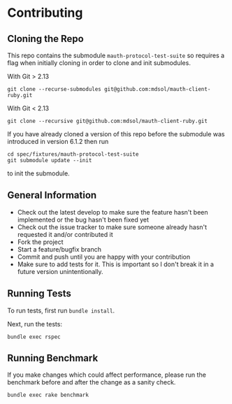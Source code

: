 # Contributing

## Cloning the Repo

This repo contains the submodule `mauth-protocol-test-suite` so requires a flag when initially cloning in order to clone and init submodules.

With Git > 2.13

```
git clone --recurse-submodules git@github.com:mdsol/mauth-client-ruby.git
```

With Git < 2.13

```
git clone --recursive git@github.com:mdsol/mauth-client-ruby.git
```

If you have already cloned a version of this repo before the submodule was introduced in version 6.1.2 then run

```
cd spec/fixtures/mauth-protocol-test-suite
git submodule update --init
```

to init the submodule.

## General Information

* Check out the latest develop to make sure the feature hasn't been implemented or the bug hasn't been fixed yet
* Check out the issue tracker to make sure someone already hasn't requested it and/or contributed it
* Fork the project
* Start a feature/bugfix branch
* Commit and push until you are happy with your contribution
* Make sure to add tests for it. This is important so I don't break it in a future version unintentionally.

## Running Tests

To run tests, first run `bundle install`.

Next, run the tests:

```
bundle exec rspec
```

## Running Benchmark

If you make changes which could affect performance, please run the benchmark before and after the change as a sanity check.

```
bundle exec rake benchmark
```
